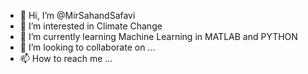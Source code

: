 - 👋 Hi, I’m @MirSahandSafavi
- 👀 I’m interested in Climate Change
- 🌱 I’m currently learning Machine Learning in MATLAB and PYTHON
- 💞️ I’m looking to collaborate on ...
- 📫 How to reach me ...

<!---
MirSahandSafavi/MirSahandSafavi is a ✨ special ✨ repository because its `README.md` (this file) appears on your GitHub profile.
You can click the Preview link to take a look at your changes.
--->
